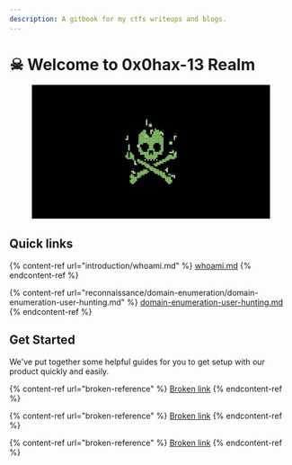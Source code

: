 ```yaml
---
description: A gitbook for my ctfs writeups and blogs.
---
```


# ☠ Welcome to  0x0hax-13 Realm

<figure><img src=".gitbook/assets/WallpaperDog-20371818.jpg" alt=""><figcaption></figcaption></figure>

## Quick links

{% content-ref url="introduction/whoami.md" %}
[whoami.md](introduction/whoami.md)
{% endcontent-ref %}

{% content-ref url="reconnaissance/domain-enumeration/domain-enumeration-user-hunting.md" %}
[domain-enumeration-user-hunting.md](reconnaissance/domain-enumeration/domain-enumeration-user-hunting.md)
{% endcontent-ref %}

## Get Started

We've put together some helpful guides for you to get setup with our product quickly and easily.

{% content-ref url="broken-reference" %}
[Broken link](broken-reference)
{% endcontent-ref %}

{% content-ref url="broken-reference" %}
[Broken link](broken-reference)
{% endcontent-ref %}

{% content-ref url="broken-reference" %}
[Broken link](broken-reference)
{% endcontent-ref %}
